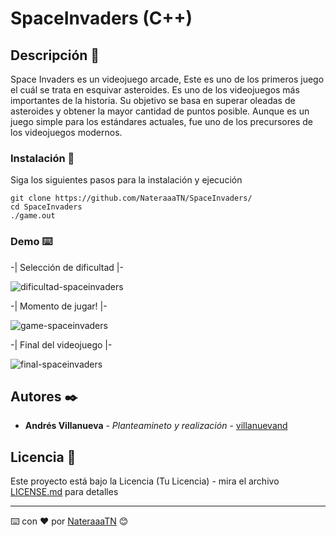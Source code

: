 # SpaceInvaders (C++)

## Descripción 🚀

Space Invaders es un videojuego arcade, Este es uno de los primeros juego el cuál se trata en esquivar asteroides. Es uno de los videojuegos más importantes de la historia. Su objetivo se basa en superar oleadas de asteroides y obtener la mayor cantidad de puntos posible. Aunque es un juego simple para los estándares actuales, fue uno de los precursores de los videojuegos modernos.

### Instalación 🔧

Siga los siguientes pasos para la instalación y ejecución

```
git clone https://github.com/NateraaaTN/SpaceInvaders/
cd SpaceInvaders
./game.out
```

### Demo ⌨️

-| Selección de dificultad |-

![dificultad-spaceinvaders](https://user-images.githubusercontent.com/118772521/211329022-126d3484-e277-4245-8a27-da36b364a5f7.png)

-| Momento de jugar! |- 

![game-spaceinvaders](https://user-images.githubusercontent.com/118772521/211328931-b57d4969-078e-4bfd-9ec6-0e23d1ec29e6.png)

-| Final del videojuego |- 

![final-spaceinvaders](https://user-images.githubusercontent.com/118772521/211328975-9b2575a8-1f06-4373-bcd4-ee0ba16ca02f.png)

## Autores ✒️
* **Andrés Villanueva** - *Planteamineto y realización* - [villanuevand](https://github.com/villanuevand)

## Licencia 📄
Este proyecto está bajo la Licencia (Tu Licencia) - mira el archivo [LICENSE.md](LICENSE.md) para detalles

---
⌨️ con ❤️ por [NateraaaTN]([https://github.com/NateraaaTN/]) 😊
